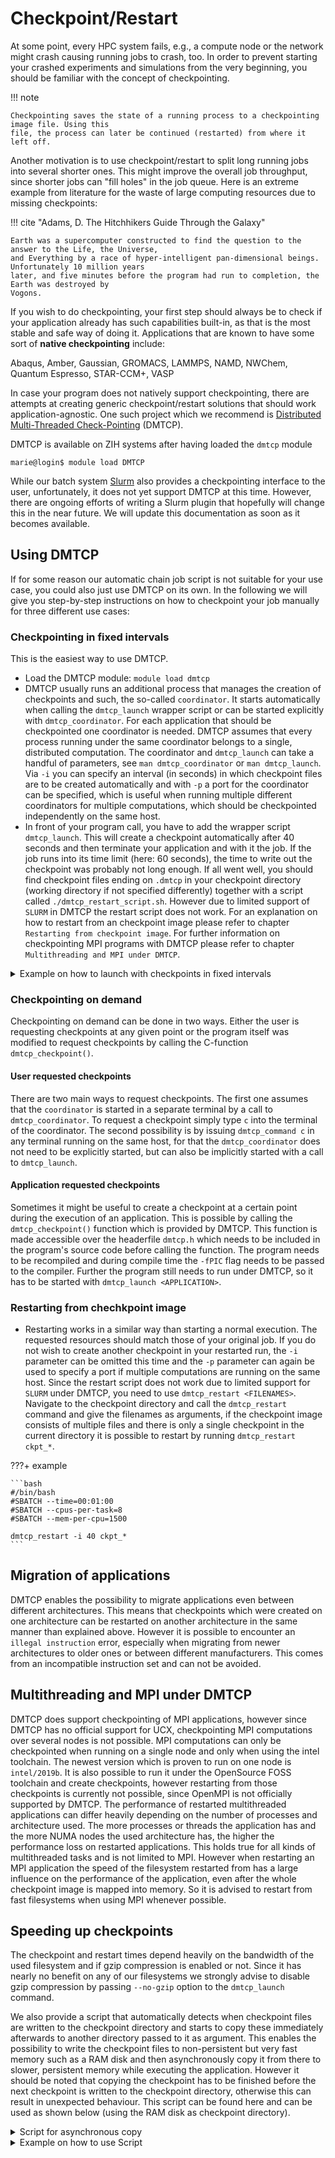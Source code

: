# Checkpoint/Restart

At some point, every HPC system fails, e.g., a compute node or the network might crash causing
running jobs to crash, too. In order to prevent starting your crashed experiments and simulations
from the very beginning, you should be familiar with the concept of checkpointing.

!!! note

    Checkpointing saves the state of a running process to a checkpointing image file. Using this
    file, the process can later be continued (restarted) from where it left off.

Another motivation is to use checkpoint/restart to split long running jobs into several shorter
ones. This might improve the overall job throughput, since shorter jobs can "fill holes" in the job
queue.
Here is an extreme example from literature for the waste of large computing resources due to missing
checkpoints:

!!! cite "Adams, D. The Hitchhikers Guide Through the Galaxy"

    Earth was a supercomputer constructed to find the question to the answer to the Life, the Universe,
    and Everything by a race of hyper-intelligent pan-dimensional beings. Unfortunately 10 million years
    later, and five minutes before the program had run to completion, the Earth was destroyed by
    Vogons.

If you wish to do checkpointing, your first step should always be to check if your application
already has such capabilities built-in, as that is the most stable and safe way of doing it.
Applications that are known to have some sort of **native checkpointing** include:

Abaqus, Amber, Gaussian, GROMACS, LAMMPS, NAMD, NWChem, Quantum Espresso, STAR-CCM+, VASP

In case your program does not natively support checkpointing, there are attempts at creating generic
checkpoint/restart solutions that should work application-agnostic. One such project which we
recommend is [Distributed Multi-Threaded Check-Pointing](http://dmtcp.sourceforge.net) (DMTCP).

DMTCP is available on ZIH systems after having loaded the `dmtcp` module

```console
marie@login$ module load DMTCP
```

While our batch system [Slurm](slurm.md) also provides a checkpointing interface to the user,
unfortunately, it does not yet support DMTCP at this time. However, there are ongoing efforts of
writing a Slurm plugin that hopefully will change this in the near future. We will update this
documentation as soon as it becomes available.

## Using DMTCP

If for some reason our automatic chain job script is not suitable for your use case, you could also
just use DMTCP on its own. In the following we will give you step-by-step instructions on how to
checkpoint your job manually for three different use cases:

### Checkpointing in fixed intervals

This is the easiest way to use DMTCP. 

* Load the DMTCP module: `module load dmtcp`
* DMTCP usually runs an additional process that
manages the creation of checkpoints and such, the so-called `coordinator`. It starts automatically when calling the `dmtcp_launch` wrapper script or can be started explicitly with `dmtcp_coordinator`. For each application that should be checkpointed one coordinator is needed. DMTCP assumes that every process running under the same coordinator belongs to a single, distributed computation. The coordinator and `dmtcp_launch` can take a handful of parameters, see `man
dmtcp_coordinator` or `man dmtcp_launch`. Via `-i` you can specify an interval (in seconds) in which checkpoint files are
to be created automatically and with `-p` a port for the coordinator can be specified, which is useful when running multiple different coordinators for multiple computations, which should be checkpointed independently on the same host.
* In front of your program call, you have to add the wrapper
script `dmtcp_launch`.  This will create a checkpoint automatically after 40 seconds and then
terminate your application and with it the job. If the job runs into its time limit (here: 60
seconds), the time to write out the checkpoint was probably not long enough. If all went well, you
should find checkpoint files ending on `.dmtcp` in your checkpoint directory (working directory if not specified differently) together with a script called
`./dmtcp_restart_script.sh`. However due to limited support of `SLURM` in DMTCP the restart script does not work. For an explanation on how to restart from an checkpoint image please refer to chapter `Restarting from checkpoint image`. For further information on checkpointing MPI programs with DMTCP please refer to chapter `Multithreading and MPI under DMTCP`.

<details>
    <summary> Example on how to launch with checkpoints in fixed intervals </summary>
    bash
    #/bin/bash
    #SBATCH --time=00:01:00
    #SBATCH --cpus-per-task=8
    #SBATCH --mem-per-cpu=1500

    dmtcp_launch -i 40 ./my-application #for sequential/multithreaded applications
    #or: dmtcp_launch -i 40 --ib --rm mpiexec ./my-mpi-application #for MPI
    applications
</details>

### Checkpointing on demand

Checkpointing on demand can be done in two ways. Either the user is requesting checkpoints at any given point or the program itself was modified to request checkpoints by calling the C-function `dmtcp_checkpoint()`.

#### User requested checkpoints

There are two main ways to request checkpoints. 
The first one assumes that the `coordinator` is started in a separate terminal by a call to `dmtcp_coordinator`. To request a checkpoint simply type `c` into the terminal of the coordinator. 
The second possibility is by issuing `dmtcp_command c` in any terminal running on the same host, for that the `dmtcp_coordinator` does not need to be explicitly started, but can also be implicitly started with a call to `dmtcp_launch`.


#### Application requested checkpoints

Sometimes it might be useful to create a checkpoint at a certain point during the execution of an application. This is possible by calling the `dmtcp_checkpoint()` function which is provided by DMTCP. This function is made accessible over the headerfile `dmtcp.h` which needs to be included in the program's source code before calling the function. The program needs to be recompiled and during compile time the `-fPIC` flag needs to be passed to the compiler. 
Further the program still needs to run under DMTCP, so it has to be started with `dmtcp_launch <APPLICATION>`.


### Restarting from chechkpoint image

* Restarting works in a similar way than starting a normal execution. The requested resources should match those of your original job. If you do not wish to create another checkpoint in your
restarted run, the `-i` parameter can be omitted this time and the `-p` parameter can again be used to specify a port if multiple computations are running on the same host.
Since the restart script does not work due to limited support for `SLURM` under DMTCP, you need to use `dmtcp_restart <FILENAMES>`. Navigate to the checkpoint directory and call the `dmtcp_restart` command and give the filenames as arguments, if the checkpoint image consists of multiple files and there is only a single checkpoint in the current directory it is possible to restart by running `dmtcp_restart ckpt_*`.


???+ example

    ```bash
    #/bin/bash
    #SBATCH --time=00:01:00
    #SBATCH --cpus-per-task=8
    #SBATCH --mem-per-cpu=1500

    dmtcp_restart -i 40 ckpt_*
    ```
    
## Migration of applications
    
DMTCP enables the possibility to migrate applications even between different architectures. This means that checkpoints which were created on one architecture can be restarted on another architecture in the same manner than explained above.
However it is possible to encounter an `illegal instruction` error, especially when migrating from newer architectures to older ones or between different manufacturers. This comes from an incompatible instruction set and can not be avoided. 
    
## Multithreading and MPI under DMTCP

DMTCP does support checkpointing of MPI applications, however since DMTCP has no official support for UCX, checkpointing MPI computations over several nodes is not possible. MPI computations can only be checkpointed when running on a single node and only when using the intel toolchain. The newest version which is proven to run on one node is `intel/2019b`. 
It is also possible to run it under the OpenSource FOSS toolchain and create checkpoints, however restarting from those checkpoints is currently not possible, since OpenMPI is not officially supported by DMTCP. 
The performance of restarted multithreaded applications can differ heavily depending on the number of processes and architecture used. The more processes or threads the application has and the more NUMA nodes the used architecture has, the higher the performance loss on restarted applications. This holds true for all kinds of multithreaded tasks and is not limited to MPI. 
However when restarting an MPI application the speed of the filesystem restarted from has a large influence on the performance of the application, even after the whole checkpoint image is mapped into memory. So it is advised to restart from fast filesystems when using MPI whenever possible. 

## Speeding up checkpoints

The checkpoint and restart times depend heavily on the bandwidth of the used filesystem and if gzip compression is enabled or not. Since it has nearly no benefit on any of our filesystems we strongly advise to disable gzip compression by passing `--no-gzip` option to the `dmtcp_launch` command. 

We also provide a script that automatically detects when checkpoint files are written to the checkpoint directory and starts to copy these immediately afterwards to another directory passed to it as argument. This enables the possibility to write the checkpoint files to non-persistent but very fast memory such as a RAM disk and then asynchronously copy it from there to slower, persistent memory while executing the application. However it should be noted that copying the checkpoint has to be finished before the next checkpoint is written to the checkpoint directory, otherwise this can result in unexpected behaviour. 
This script can be found here and can be used as shown below (using the RAM disk as checkpoint directory). 

<details>
 <summary> Script for asynchronous copy </summary>
 
    #!/bin/sh

    # Needs $DMTCP_CHECKPOINT_DIR and as first positional argument the directory to copy to
    cd "$DMTCP_CHECKPOINT_DIR" || return
    FILE=.temp 
    export ckpt=0
    export FINAL_DIR=$1
    while :  
    do 
	    #Test if files ending on .temp exist in DMTCP_CHECKPOINT_DIR
	    if test -f ./*"$FILE";
	    then
		    while test -f ./*"$FILE"
		    do
			    sleep 0.1
			    ckpt=1
		    done
	    fi
	    if test ckpt -eq 1;
	    then
		    #Start copy of files, since checkpoint is done 
		    ckpt=0
		    scp -r $DMTCP_CHECKPOINT_DIR $FINAL_DIR
	    fi
    done
</details>

<details>
    <summary> Example on how to use Script </summary>

    bash
    #/bin/bash
    #SBATCH --time=00:01:00
    #SBATCH --cpus-per-task=8
    #SBATCH --mem-per-cpu=1500
        
    export DMTCP_CHECKPOINT_DIR=/dev/shm
    source $SCRIPT_ROOT/copy_async.sh <MY/DIRECTORY>

    dmtcp_launch --no-gzip -i 40 <MY/APPLICATION>
</details>